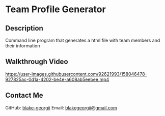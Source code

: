 # Team Profile Generator

## Description
Command line program that generates a html file with team members and their information

## Walkthrough Video
https://user-images.githubusercontent.com/92621993/158046478-927825ac-0d1a-4202-be4e-a608ab5eebee.mp4

## Contact Me
GitHub: [blake-georgii](https://github.com/blake-georgii)
Email: [blakegeorgii@gmail.com](mailto:blakegeorgii@gmail.com)
